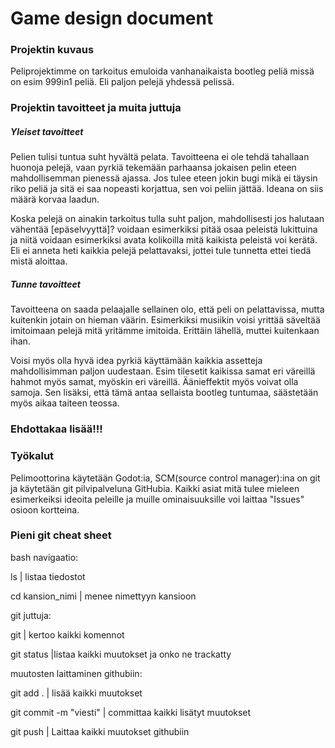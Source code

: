 # Game design document


### Projektin kuvaus
Peliprojektimme on tarkoitus emuloida vanhanaikaista bootleg peliä missä on esim 999in1 peliä. Eli paljon pelejä yhdessä pelissä. 

### Projektin tavoitteet ja muita juttuja

##### Yleiset tavoitteet

Pelien tulisi tuntua suht hyvältä pelata. Tavoitteena ei ole tehdä tahallaan huonoja pelejä, vaan pyrkiä tekemään parhaansa jokaisen pelin eteen mahdollisemman pienessä ajassa. Jos tulee eteen jokin bugi mikä ei täysin riko peliä ja sitä ei saa nopeasti korjattua, sen voi peliin jättää. Ideana on siis määrä korvaa laadun.

Koska pelejä on ainakin tarkoitus tulla suht paljon, mahdollisesti jos halutaan vähentää [epäselvyyttä]? voidaan esimerkiksi pitää osaa peleistä lukittuina ja niitä voidaan esimerkiksi avata kolikoilla mitä kaikista peleistä voi kerätä. Eli ei anneta heti kaikkia pelejä pelattavaksi, jottei tule tunnetta ettei tiedä mistä aloittaa.

##### Tunne tavoitteet
Tavoitteena on saada pelaajalle sellainen olo, että peli on pelattavissa, mutta kuitenkin jotain on hieman väärin. Esimerkiksi musiikin voisi yrittää säveltää imitoimaan pelejä mitä yritämme imitoida. Erittäin lähellä, muttei kuitenkaan ihan.

Voisi myös olla hyvä idea pyrkiä käyttämään kaikkia assetteja mahdollisimman paljon uudestaan. Esim tilesetit kaikissa samat eri väreillä hahmot myös samat, myöskin eri väreillä. Äänieffektit myös voivat olla samoja. Sen lisäksi, että tämä antaa sellaista bootleg tuntumaa, säästetään myös aikaa taiteen teossa.

### Ehdottakaa lisää!!!

### Työkalut

Pelimoottorina käytetään Godot:ia, SCM(source control manager):ina on git ja käytetään git pilvipalveluna GitHubia. Kaikki asiat mitä tulee mieleen esimerkeiksi ideoita peleille ja muille ominaisuuksille voi laittaa "Issues" osioon kortteina.


### Pieni git cheat sheet
bash navigaatio:

ls | listaa tiedostot

cd kansion_nimi | menee nimettyyn kansioon

git juttuja:

git                    | kertoo kaikki komennot

git status            |listaa kaikki muutokset ja onko ne trackatty

muutosten laittaminen githubiin:

git add .              | lisää kaikki muutokset

git commit -m "viesti" | committaa kaikki lisätyt muutokset

git push               | Laittaa kaikki muutokset githubiin 
